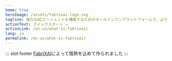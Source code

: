 ```yaml
---
home: true
heroImage: /assets/fabrixai-logo.svg
tagline: 強力なAIエージェントを構築するためのオールインワンプラットフォームで、より複雑なタスクを処理するためにシームレスに連鎖します。
actionText: クイックスタート →
actionLink: /en-us/what-is-fabrixai/
lang: ja
permalink: /en-us/what-is-fabrixai/
---
```


::: slot footer
[FabriXAI](https://www.fabrixai.com/)によって情熱を込めて作られました
:::
